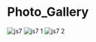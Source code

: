 # Photo_Gallery
![js7](https://github.com/Harizibam7/Photo_Gallery/assets/119025141/44f249e7-d36a-42a3-9c41-11877f1596ca)
![js7 1](https://github.com/Harizibam7/Photo_Gallery/assets/119025141/90a5f217-f180-4c5d-8696-70886823923b)
![js7 2](https://github.com/Harizibam7/Photo_Gallery/assets/119025141/5c5dc32d-678a-44f7-9e0f-30419c9f6cd8)
